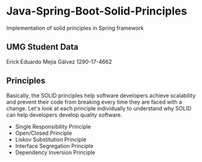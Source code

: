 # Java-Spring-Boot-Solid-Principles
Implementation of solid principles in Spring framework

## UMG Student Data
Erick Eduardo Mejía Gálvez 
1290-17-4662

## Principles 
Basically, the SOLID principles help software developers achieve scalability and prevent their code from breaking every time they are faced with a change. Let's look at each principle individually to understand why SOLID can help developers develop quality software. 

   - Single Responsibility Principle
   - Open/Closed Principle
   - Liskov Substitution Principle
   - Interface Segregation Principle
   - Dependency Inversion Principle
